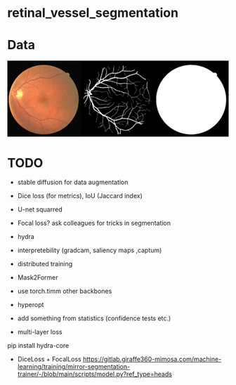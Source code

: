 # retinal_vessel_segmentation

# Data
![example](example.png)

# TODO
* stable diffusion for data augmentation
* Dice loss (for metrics), IoU (Jaccard index)
* U-net squarred
* Focal loss? ask colleagues for tricks in segmentation
* hydra
* interpretebility (gradcam, saliency maps ,captum)
* distributed training
* Mask2Former
* use torch.timm other backbones
* hyperopt

* add something from statistics (confidence tests etc.)


* multi-layer loss


pip install hydra-core



* DiceLoss + FocalLoss https://gitlab.giraffe360-mimosa.com/machine-learning/training/mirror-segmentation-trainer/-/blob/main/scripts/model.py?ref_type=heads